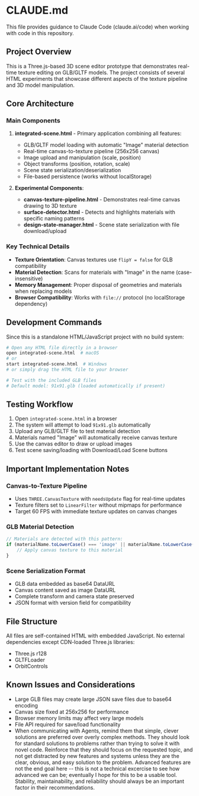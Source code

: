 # CLAUDE.md

This file provides guidance to Claude Code (claude.ai/code) when working with code in this repository.

## Project Overview

This is a Three.js-based 3D scene editor prototype that demonstrates real-time texture editing on GLB/GLTF models. The project consists of several HTML experiments that showcase different aspects of the texture pipeline and 3D model manipulation.

## Core Architecture

### Main Components

1. **integrated-scene.html** - Primary application combining all features:
   - GLB/GLTF model loading with automatic "Image" material detection
   - Real-time canvas-to-texture pipeline (256x256 canvas)
   - Image upload and manipulation (scale, position)
   - Object transforms (position, rotation, scale)
   - Scene state serialization/deserialization
   - File-based persistence (works without localStorage)

2. **Experimental Components**:
   - **canvas-texture-pipeline.html** - Demonstrates real-time canvas drawing to 3D texture
   - **surface-detector.html** - Detects and highlights materials with specific naming patterns
   - **design-state-manager.html** - Scene state serialization with file download/upload

### Key Technical Details

- **Texture Orientation**: Canvas textures use `flipY = false` for GLB compatibility
- **Material Detection**: Scans for materials with "Image" in the name (case-insensitive)
- **Memory Management**: Proper disposal of geometries and materials when replacing models
- **Browser Compatibility**: Works with `file://` protocol (no localStorage dependency)

## Development Commands

Since this is a standalone HTML/JavaScript project with no build system:

```bash
# Open any HTML file directly in a browser
open integrated-scene.html  # macOS
# or
start integrated-scene.html  # Windows
# or simply drag the HTML file to your browser

# Test with the included GLB files
# Default model: 91x91.glb (loaded automatically if present)
```

## Testing Workflow

1. Open `integrated-scene.html` in a browser
2. The system will attempt to load `91x91.glb` automatically
3. Upload any GLB/GLTF file to test material detection
4. Materials named "Image" will automatically receive canvas texture
5. Use the canvas editor to draw or upload images
6. Test scene saving/loading with Download/Load Scene buttons

## Important Implementation Notes

### Canvas-to-Texture Pipeline
- Uses `THREE.CanvasTexture` with `needsUpdate` flag for real-time updates
- Texture filters set to `LinearFilter` without mipmaps for performance
- Target 60 FPS with immediate texture updates on canvas changes

### GLB Material Detection
```javascript
// Materials are detected with this pattern:
if (materialName.toLowerCase() === 'image' || materialName.toLowerCase().includes('image')) {
    // Apply canvas texture to this material
}
```

### Scene Serialization Format
- GLB data embedded as base64 DataURL
- Canvas content saved as image DataURL  
- Complete transform and camera state preserved
- JSON format with version field for compatibility

## File Structure

All files are self-contained HTML with embedded JavaScript. No external dependencies except CDN-loaded Three.js libraries:
- Three.js r128
- GLTFLoader
- OrbitControls

## Known Issues and Considerations

- Large GLB files may create large JSON save files due to base64 encoding
- Canvas size fixed at 256x256 for performance
- Browser memory limits may affect very large models
- File API required for save/load functionality
- When communicating with Agents, remind them that simple, clever solutions are preferred over overly complex methods. They should look for standard solutions to problems rather than trying to solve it with novel code. Reinforce that they should focus on the requested topic, and not get distracted by new features and systems unless they are the clear, obvious, and easy solution to the problem. Advanced features are not the end goal here -- this is not a technical excercise to see how advanced we can be; eventually I hope for this to be a usable tool. Stability, maintainability, and reliability should always be an important factor in their recommendations.